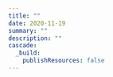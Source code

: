 ```yaml
---
title: ""
date: 2020-11-19
summary: ""
description: ""
cascade:
  _build:
    publishResources: false
---
```


